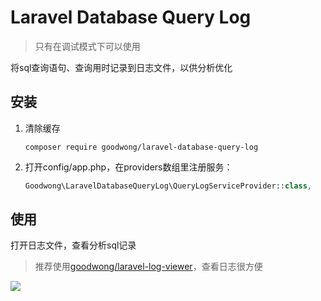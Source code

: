 
# Laravel Database Query Log

> 只有在调试模式下可以使用

将sql查询语句、查询用时记录到日志文件，以供分析优化




## 安装

1. 清除缓存
    ```shell
    composer require goodwong/laravel-database-query-log
    ```

2. 打开config/app.php，在providers数组里注册服务：
    ```php
    Goodwong\LaravelDatabaseQueryLog\QueryLogServiceProvider::class,
    ```



## 使用

打开日志文件，查看分析sql记录

> 推荐使用[goodwong/laravel-log-viewer](https://github.com/goodwong/laravel-log-viewer)，查看日志很方便

![](https://cloud.githubusercontent.com/assets/1575946/5243642/8a00b83a-7946-11e4-8bad-5c705f328bcc.png)
